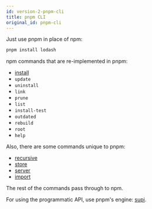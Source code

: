 ```yaml
---
id: version-2-pnpm-cli
title: pnpm CLI
original_id: pnpm-cli
---
```


Just use pnpm in place of npm:

```sh
pnpm install lodash
```

npm commands that are re-implemented in pnpm:

* [install](pnpm-install.md)
* `update`
* `uninstall`
* `link`
* `prune`
* `list`
* `install-test`
* `outdated`
* `rebuild`
* `root`
* `help`

Also, there are some commands unique to pnpm:

* [recursive](pnpm-recursive.md)
* [store](pnpm-store.md)
* [server](pnpm-server.md)
* [import](pnpm-import.md)

The rest of the commands pass through to npm.

For using the programmatic API, use pnpm's engine: [supi](https://github.com/pnpm/supi).
